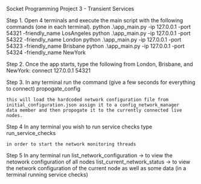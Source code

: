 

Socket Programming Project 3 - Transient Services 

Step 1. Open 4 terminals and execute the main script with the following commands (one in each terminal).
    python .\app_main.py -ip 127.0.0.1 -port 54321 -friendly_name LosAngeles
    python .\app_main.py -ip 127.0.0.1 -port 54322 -friendly_name London
    python .\app_main.py -ip 127.0.0.1 -port 54323 -friendly_name Brisbane
    python .\app_main.py -ip 127.0.0.1 -port 54324 -friendly_name NewYork

Step 2. Once the app starts, type the following from London, Brisbane, and NewYork:
    connect 127.0.0.1 54321

Step 3. In any terminal run the command (give a few seconds for everything to connect)
    propogate_config 

    this will load the hardcoded network configuration file from initial_configuration.json assign it to a config_network_manager
    data member and then propogate it to the currently connected live nodes. 

Step 4 In any terminal you wish to run service checks type 
    run_service_checks

    in order to start the network monitoring threads 

Step 5 In any terminal run 
    list_network_configuration -> to view the netowork configuration of all nodes
    list_current_network_status -> to view the network configuration of the current node as well as some data (in a terminal running service checks)

